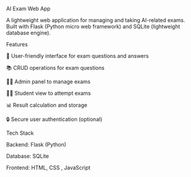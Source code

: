AI Exam Web App

A lightweight web application for managing and taking AI-related exams.
Built with Flask (Python micro web framework) and SQLite (lightweight database engine).

Features

📝 User-friendly interface for exam questions and answers

📚 CRUD operations for exam questions

👩‍🏫 Admin panel to manage exams

👨‍🎓 Student view to attempt exams

📊 Result calculation and storage

🔒 Secure user authentication (optional)

Tech Stack

Backend: Flask (Python)

Database: SQLite

Frontend: HTML, CSS , JavaScript
